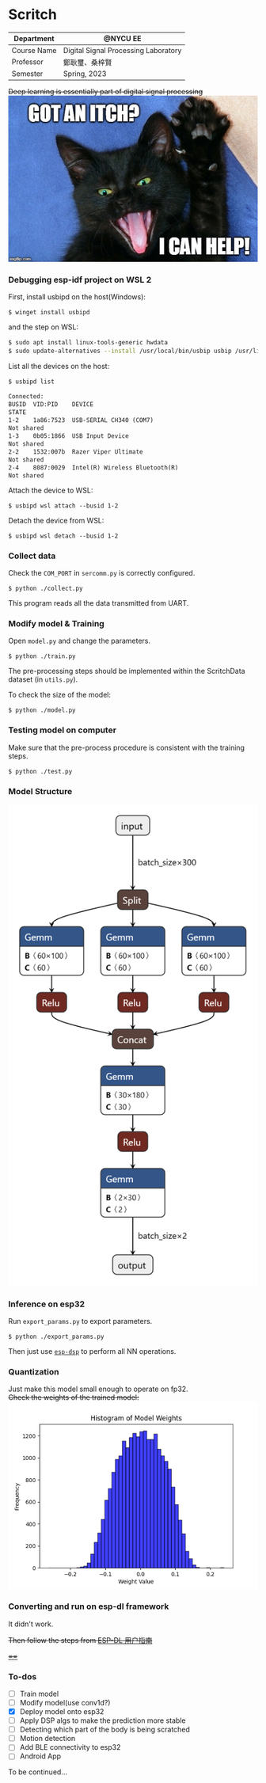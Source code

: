 # Scritch

| Department  | @NYCU EE                             |
|-------------|--------------------------------------|
| Course Name | Digital Signal Processing Laboratory |
| Professor   | 鄭耿璽、桑梓賢                          |
| Semester    | Spring, 2023                         |

~~Deep learning is essentially part of digital signal processing~~  
![😻](./assets/2lanem.jpg)

### Debugging esp-idf project on WSL 2
First, install usbipd on the host(Windows):   
```pwsh
$ winget install usbipd
```

and the step on WSL:  
```sh
$ sudo apt install linux-tools-generic hwdata
$ sudo update-alternatives --install /usr/local/bin/usbip usbip /usr/lib/linux-tools/*-generic/usbip 20
```

List all the devices on the host:  
```pwsh
$ usbipd list
```

```
Connected:
BUSID  VID:PID    DEVICE                                                        STATE
1-2    1a86:7523  USB-SERIAL CH340 (COM7)                                       Not shared
1-3    0b05:1866  USB Input Device                                              Not shared
2-2    1532:007b  Razer Viper Ultimate                                          Not shared
2-4    8087:0029  Intel(R) Wireless Bluetooth(R)                                Not shared
```

Attach the device to WSL:
```pwsh
$ usbipd wsl attach --busid 1-2
```

Detach the device from WSL:
```pwsh
$ usbipd wsl detach --busid 1-2
```

### Collect data
Check the `COM_PORT` in `sercomm.py` is correctly configured.  
```pwsh
$ python ./collect.py 
```
This program reads all the data transmitted from UART.  

### Modify model & Training 
Open `model.py` and change the parameters.  

```pwsh
$ python ./train.py 
```
The pre-processing steps should be implemented within the ScritchData dataset (in `utils.py`).  

To check the size of the model:  
```pwsh
$ python ./model.py 
```

### Testing model on computer
Make sure that the pre-process procedure is consistent with the training steps.  
```pwsh
$ python ./test.py
```

### Model Structure
![Model structure](./assets/Scritch.onnx.png)

### Inference on esp32
Run `export_params.py` to export parameters.
```pwsh
$ python ./export_params.py
```
Then just use [`esp-dsp`](https://github.com/espressif/esp-dsp) to perform all NN operations.

### Quantization
Just make this model small enough to operate on fp32.  
~~Check the weights of the trained model:~~
~~![Histogram of trained model's weights](./assets/hist.png)~~

### Converting and run on esp-dl framework
It didn't work.  

~~Then follow the steps from [ESP-DL 用户指南](https://docs.espressif.com/projects/esp-dl/zh_CN/latest/esp32/tutorials/deploying-models-through-tvm.html#)~~

~~[==](https://esp32.com/viewtopic.php?p=111753)~~

### To-dos
- [ ] Train model  
- [ ] Modify model(use conv1d?)  
- [x] Deploy model onto esp32
- [ ] Apply DSP algs to make the prediction more stable
- [ ] Detecting which part of the body is being scratched
- [ ] Motion detection
- [ ] Add BLE connectivity to esp32
- [ ] Android App

To be continued...  
